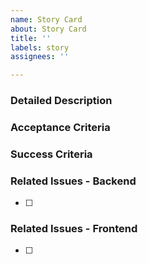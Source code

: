 ```yaml
---
name: Story Card
about: Story Card
title: ''
labels: story
assignees: ''

---
```



### Detailed Description

<!--- Provide a detailed description of the change or addition you are proposing -->

### Acceptance Criteria

### Success Criteria

### Related Issues - Backend

- [ ] 

### Related Issues - Frontend

- [ ] 

